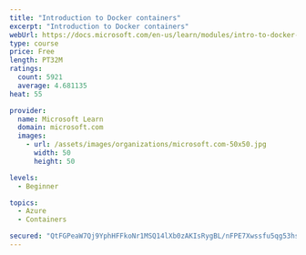 ```yaml
---
title: "Introduction to Docker containers"
excerpt: "Introduction to Docker containers"
webUrl: https://docs.microsoft.com/en-us/learn/modules/intro-to-docker-containers/
type: course
price: Free
length: PT32M
ratings:
  count: 5921
  average: 4.681135
heat: 55

provider:
  name: Microsoft Learn
  domain: microsoft.com
  images:
    - url: /assets/images/organizations/microsoft.com-50x50.jpg
      width: 50
      height: 50

levels:
  - Beginner

topics:
  - Azure
  - Containers

secured: "QtFGPeaW7Qj9YphHFFkoNr1MSQ14lXb0zAKIsRygBL/nFPE7Xwssfu5qg53hs/6X7YNk5Z3NGgIoQEdsRsdZ4WSfZMgoNGsnDjKGRU9b54W+TKOq4GesPMe4tASLYshkJsRQ9ClGj0/39GjUv87HQ/iXStZKOu5LFRYpNQjqpAM43Y9stJezGu2txThvBFgGkU1YlpOACuFVt4IYGvtjeZYmSoEFXC9dzMyhsjZy6BrpoOG6tJ9gp3cLq3pyJJ1hnozaG3JGoC9JhJD4+1ft0djJ+ACfj3YRzNUyHD7+QLBMjGsaX/6lIuJsIEMNsTL+E6lJ80lM6wFV0eyHY2scDiYNGDuH3ZJv8a014D4fQEdWpI03WnFnmXMNsL4ZcEGmu436I/GERyIQ/PceOmVFCmwVjy2wQxG3XwMKB67aGK8=;4TQWGXhjtpyRSH6iFBM7LA=="
---
```


